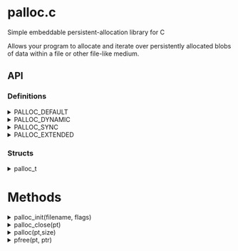 palloc.c
========

Simple embeddable persistent-allocation library for C

Allows your program to allocate and iterate over persistently allocated blobs
of data within a file or other file-like medium.


API
---

### Definitions

<details>
  <summary>PALLOC_DEFAULT</summary>
  Default flags to initialize palloc with, in case some compatibility flags
  are required after a future update.

```C
#define PALLOC_DEFAULT 0
```

</details>
<details>
  <summary>PALLOC_DYNAMIC</summary>
  Indicates a storage medium to be initialized as being dynamic. This flag
  is overridden by the medium if the medium has already been initialized.

```C
#define PALLOC_DYNAMIC 1
```

</details>
<details>
  <summary>PALLOC_SYNC</summary>
  During the initialization, open the medium in DSYNC (or os' equivalent)
  mode to provide some minor protection against things like power failures
  or disconnects.
```C
#define PALLOC_SYNC 2
```

</details>
<details>
  <summary>PALLOC_EXTENDED</summary>
  Reserved flag for future use if the current reserved space for flags
  becomes unsufficient.
```C
#define PALLOC_EXTENDED (1<<31)
```

</details>

### Structs

<details>
  <summary>palloc_t</summary>
  The main palloc descriptor, pass this along to all calls to the library
  so the library knows the medium's structure and other required
  information.
```C
struct palloc_t {
 char     *filename;
 int      descriptor;
 uint32_t flags;
 uint32_t header_size;
 uint64_t first_free;
 uint64_t size;
};
```

</details>

# Methods

<details>
  <summary>palloc_init(filename, flags)</summary>
  Opens a palloc medium and initializes it if not done so already.
```C
struct palloc_t * palloc_init(const char *filename, uint32_t flags);
```

</details>
<details>
  <summary>palloc_close(pt)</summary>
  Closes the descriptor and frees the palloc_t.
```C
void palloc_close(struct palloc_t *pt);
```

</details>
<details>
  <summary>palloc(pt,size)</summary>
  Allocates a new blob of the given size in the storage medium and returns
  an offset to the start of the data section you can use for your storage
  purposes.
```C
uint64_t palloc(struct palloc_t *pt, size_t size);
```

</details>
<details>
  <summary>pfree(pt, ptr)</summary>
  Marks the blob pointed to by ptr as being unused, allowing it to be
  re-used for future allocations and preventing it from being returned
  during iteration.
```C
void pfree(struct palloc_t *pt, uint64_t ptr);
```

</details>
